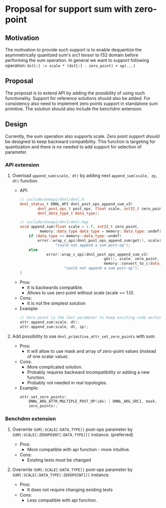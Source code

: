# Proposal for support sum with zero-point

## Motivation
The motivation to provide such support is to enable dequantize the
asymmetrically quantized sum's src1 tensor to f32 domain before performing the
sum operation. In general we want to support following operation:
`dst[:] := scale * (dst[:] - zero_point) + op(...)`

## Proposal
The proposal is to extend API by adding the possibility of using such
functionality. Support for reference solutions should also be added. For
consistency also need to implement zero points support in standalone sum
primitive. The solution should also include the benchdnn extension.

## Design

Currently, the sum operation also supports scale. Zero point support should
be designed to keep backward compatibility. This function is targeting for
quantization and there is no needed to add support for selection of parameter.

### API extension

1. Overload `append_sum(scale, dt)` by adding next `append_sum(scale, zp, dt)`
function.
    - API:
        ```cpp
        // include/oneapi/dnnl/dnnl.h
        dnnl_status_t DNNL_API dnnl_post_ops_append_sum_v3(
                dnnl_post_ops_t post_ops, float scale, int32_t zero_point,
                dnnl_data_type_t data_type);

        // include/oneapi/dnnl/dnnl.hpp
        void append_sum(float scale = 1.f, int32_t zero_point,
                 memory::data_type data_type = memory::data_type::undef) {
            if (data_type == memory::data_type::undef)
                error::wrap_c_api(dnnl_post_ops_append_sum(get(), scale),
                        "could not append a sum post-op");
            else
                    error::wrap_c_api(dnnl_post_ops_append_sum_v3(
                                              get(), scale, zero_point,
                                              memory::convert_to_c(data_type)),
                            "could not append a sum post-op");
        }
        ```
    - Pros:
        - It is backwards compatible.
        - Allows to use zero point without scale (scale == 1.0).
    - Cons:
        - It is not the simplest solution
    - Example:
        ```cpp
        // Zero point is the last parameter to keep existing code working.
        attr.append_sum(scale, dt);
        attr.append_sum(scale, dt, zp);
        ```

2. Add possibility to use `dnnl_primitive_attr_set_zero_points` with sum.
    - Pros:
        - It will allow to use mask and array of zero-point values (instead of
          one scalar value).
    - Cons:
        - More complicated solution.
        - Probably requires backward incompatibility or adding a new function.
        - Probably not needed in real topologies.
    - Example:
        ```cpp
        attr.set_zero_points(
            DNNL_ARG_ATTR_MULTIPLE_POST_OP(idx) | DNNL_ARG_SRC1, mask,
            zero_points);
        ```
### Benchdnn extension

1. Overwrite `SUM[:SCALE[:DATA_TYPE]]` post-ops parameter by
`SUM[:SCALE[:ZEROPOINT[:DATA_TYPE]]]` instance. (preferred)
    - Pros:
        - More compatible with api function - more intuitive.
    - Cons:
        - Existing tests must be changed

2. Overwrite `SUM[:SCALE[:DATA_TYPE]]` post-ops parameter by
`SUM[:SCALE[:DATA_TYPE[:ZEROPOINT]]]` instance.
    - Pros:
        - It does not require changing existing tests
    - Cons:
        - Less compatible with api function.
